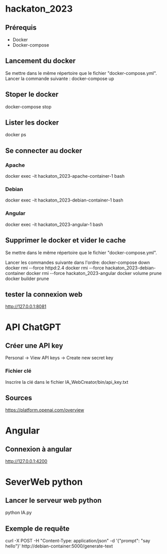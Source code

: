 # hackaton_2023
## Prérequis
- Docker
- Docker-compose
## Lancement du docker
Se mettre dans le même répertoire que le fichier "docker-compose.yml".
Lancer la commande suivante : 
docker-compose up

## Stoper le docker
docker-compose stop

## Lister les docker
docker ps

## Se connecter au docker
### Apache
docker exec -it hackaton_2023-apache-container-1 bash
### Debian
docker exec -it hackaton_2023-debian-container-1 bash
### Angular
docker exec -it hackaton_2023-angular-1 bash

## Supprimer le docker et vider le cache
Se mettre dans le même répertoire que le fichier "docker-compose.yml".

Lancer les commandes suivante dans l'ordre:
docker-compose down 
docker rmi --force httpd:2.4 
docker rmi --force hackaton_2023-debian-container 
docker rmi --force hackaton_2023-angular
docker volume prune 
docker builder prune

## tester la connexion web
http://127.0.0.1:8081

# API ChatGPT
## Créer une API key
Personal -> View API keys -> Create new secret key
### Fichier clé
Inscrire la clé dans le fichier IA_WebCreator/bin/api_key.txt
## Sources
https://platform.openai.com/overview

# Angular
## Connexion à angular
http://127.0.0.1:4200

# SeverWeb python
## Lancer le serveur web python
python IA.py

## Exemple de requête
curl -X POST -H "Content-Type: application/json" -d '{"prompt": "say hello"}' http://debian-container:5000/generate-text
